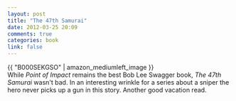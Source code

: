 ```yaml
---
layout: post
title: "The 47th Samurai"
date: 2012-03-25 20:09
comments: true
categories: book
link: false
---
```

{{ "B000SEKGSO" | amazon_mediumleft_image }}  
While _Point of Impact_ remains the best Bob Lee Swagger book, _The 47th Samurai_ wasn't bad. In an interesting wrinkle for a series about a sniper the hero never picks up a gun in this story. Another good vacation read.
